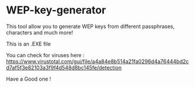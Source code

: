 # WEP-key-generator
This tool allow you to generate WEP keys from different passphrases, characters and much more!

This is an .EXE file 


You can check for viruses here :       https://www.virustotal.com/gui/file/a4a84e8b514a21fa0296d4a76444bd2cd7af5f3e82103a3f9f4d548d8bc145fe/detection   


Have a Good one !
